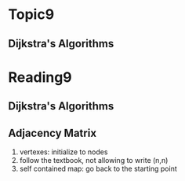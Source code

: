 Topic9
==

Dijkstra's Algorithms
---

Reading9
==


Dijkstra's Algorithms
---

Adjacency Matrix
---

1. vertexes: initialize to nodes
2. follow the textbook, not allowing to write (n,n)
3. self contained map: go back to the starting point
